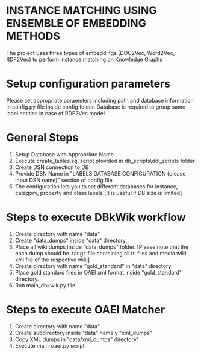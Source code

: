 # INSTANCE MATCHING USING ENSEMBLE OF EMBEDDING METHODS
The project uses three types of embeddings (DOC2Vec, Word2Vec, RDF2Vec) to perform instance matching on Knowledge Graphs

# Setup configuration parameters
Please set appropriate paraemters including path and database information in config.py file inside config folder.
Database is required to group same label entities in case of RDF2Vec model


# General Steps
1. Setup Database with Appropriate Name
2. Execute create_tables.sql script ptovided in db_scripts\ddl_scripts folder
3. Create DSN connection to DB
4. Provide DSN Name in "LABELS DATABASE CONFIGURATION (please input DSN name)" section of config file
5. The configuration lets you to set different databases for instance, category, property and class labels [It is useful if DB size is limited]

# Steps to execute DBkWik workflow
1. Create directory with name "data"
2. Create "data_dumps" inside "data" directory.
3. Place all wiki dumps inside "data_dumps" folder. [Please note that the each dump should be .tar.gz file containing all ttl files and media wiki xml file of the respective wiki]
4. Create directory with name "gold_standard" in "data" directory
5. Place gold standard files in OAEI xml format inside "gold_standard" directory.
6. Run main_dbkwik.py file


# Steps to execute OAEI Matcher
1. Create directory with name "data"
2. Create subdirectory inside "data" namely "xml_dumps"
3. Copy XML dumps in "data/xml_dumps" directory"
4. Execute main_oaei.py script
